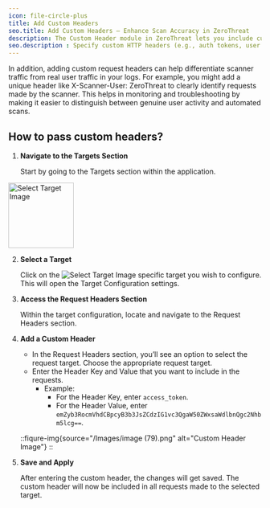 ```yaml
---
icon: file-circle-plus
title: Add Custom Headers
seo.title: Add Custom Headers – Enhance Scan Accuracy in ZeroThreat
description: The Custom Header module in ZeroThreat lets you include custom HTTP headers to interact with the back-end properly, such as authorization tokens, API keys, or content types. This setting ensures that those headers are sent with the requests, allowing the scanner to communicate with the application in the same way a legitimate user or service would.
seo.description : Specify custom HTTP headers (e.g., auth tokens, user agents) for your scan targets to mimic real traffic and uncover deeper vulnerabilities.
---
```


In addition, adding custom request headers can help differentiate scanner traffic from real user traffic in your logs. For example, you might add a unique header like X-Scanner-User: ZeroThreat to clearly identify requests made by the scanner. This helps in monitoring and troubleshooting by making it easier to distinguish between genuine user activity and automated scans. 

## How to pass custom headers?

1. **Navigate to the Targets Section**

   Start by going to the Targets section within the application. 
   
<img src="/Images/image (77).png" alt="Select Target Image" width="130px">

2. **Select a Target**

   Click on the <span><img src="/Images/image (78).png" alt="Select Target Image"></span> specific target you wish to configure. This will open the Target Configuration settings.

3. **Access the Request Headers Section**

   Within the target configuration, locate and navigate to the Request Headers section.

4. **Add a Custom Header**

   - In the Request Headers section, you’ll see an option to select the request target. Choose the appropriate request target.
   - Enter the Header Key and Value that you want to include in the requests.
     - Example:
       - For the Header Key, enter `access_token`.
       - For the Header Value, enter `emZyb3RocmVhdCBpcyB3b3JsZCdzIG1vc3QgaW50ZWxsaWdlbnQgc2Nhbm5lcg==`.

   ::fiqure-img{source="/Images/image (79).png" alt="Custom Header Image"}
   ::
5. **Save and Apply**

   After entering the custom header, the changes will get saved. The custom header will now be included in all requests made to the selected target.
